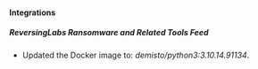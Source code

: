 
#### Integrations

##### ReversingLabs Ransomware and Related Tools Feed

- Updated the Docker image to: *demisto/python3:3.10.14.91134*.

